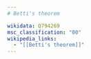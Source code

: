 ```yaml
---
# Betti's theorem

wikidata: Q794269
msc_classification: "00"
wikipedia_links:
  - "[[Betti's theorem]]"
---
```

